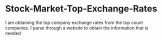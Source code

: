 # Stock-Market-Top-Exchange-Rates
I am obtaining the top company exchange rates from the top count companies. I parse through a website to obtain the information that is needed
